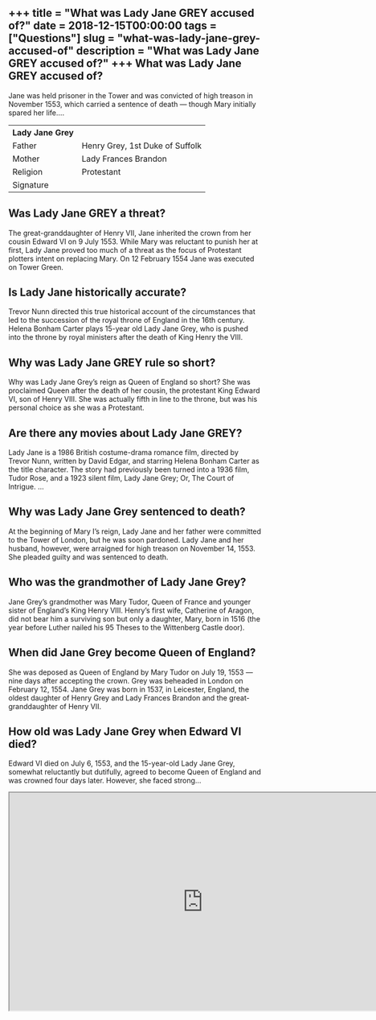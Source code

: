 +++
title = "What was Lady Jane GREY accused of?"
date = 2018-12-15T00:00:00
tags = ["Questions"]
slug = "what-was-lady-jane-grey-accused-of"
description = "What was Lady Jane GREY accused of?"
+++
What was Lady Jane GREY accused of?
-----------------------------------

Jane was held prisoner in the Tower and was convicted of high treason in November 1553, which carried a sentence of death — though Mary initially spared her life….

<table><tr><th>Lady Jane Grey</th></tr><tr><td>Father</td><td>Henry Grey, 1st Duke of Suffolk</td></tr><tr><td>Mother</td><td>Lady Frances Brandon</td></tr><tr><td>Religion</td><td>Protestant</td></tr><tr><td>Signature</td><td></td></tr></table>

Was Lady Jane GREY a threat?
----------------------------

The great-granddaughter of Henry VII, Jane inherited the crown from her cousin Edward VI on 9 July 1553. While Mary was reluctant to punish her at first, Lady Jane proved too much of a threat as the focus of Protestant plotters intent on replacing Mary. On 12 February 1554 Jane was executed on Tower Green.

Is Lady Jane historically accurate?
-----------------------------------

Trevor Nunn directed this true historical account of the circumstances that led to the succession of the royal throne of England in the 16th century. Helena Bonham Carter plays 15-year old Lady Jane Grey, who is pushed into the throne by royal ministers after the death of King Henry the VIII.

Why was Lady Jane GREY rule so short?
-------------------------------------

Why was Lady Jane Grey’s reign as Queen of England so short? She was proclaimed Queen after the death of her cousin, the protestant King Edward VI, son of Henry VIII. She was actually fifth in line to the throne, but was his personal choice as she was a Protestant.

Are there any movies about Lady Jane GREY?
------------------------------------------

Lady Jane is a 1986 British costume-drama romance film, directed by Trevor Nunn, written by David Edgar, and starring Helena Bonham Carter as the title character. The story had previously been turned into a 1936 film, Tudor Rose, and a 1923 silent film, Lady Jane Grey; Or, The Court of Intrigue. …

Why was Lady Jane Grey sentenced to death?
------------------------------------------

At the beginning of Mary I’s reign, Lady Jane and her father were committed to the Tower of London, but he was soon pardoned. Lady Jane and her husband, however, were arraigned for high treason on November 14, 1553. She pleaded guilty and was sentenced to death.

Who was the grandmother of Lady Jane Grey?
------------------------------------------

Jane Grey’s grandmother was Mary Tudor, Queen of France and younger sister of England’s King Henry VIII. Henry’s first wife, Catherine of Aragon, did not bear him a surviving son but only a daughter, Mary, born in 1516 (the year before Luther nailed his 95 Theses to the Wittenberg Castle door).

When did Jane Grey become Queen of England?
-------------------------------------------

She was deposed as Queen of England by Mary Tudor on July 19, 1553 — nine days after accepting the crown. Grey was beheaded in London on February 12, 1554. Jane Grey was born in 1537, in Leicester, England, the oldest daughter of Henry Grey and Lady Frances Brandon and the great-granddaughter of Henry VII.

How old was Lady Jane Grey when Edward VI died?
-----------------------------------------------

Edward VI died on July 6, 1553, and the 15-year-old Lady Jane Grey, somewhat reluctantly but dutifully, agreed to become Queen of England and was crowned four days later. However, she faced strong…

<iframe allow="accelerometer; autoplay; clipboard-write; encrypted-media; gyroscope; picture-in-picture" allowfullscreen="" class="__youtube_prefs__  epyt-is-override  no-lazyload" data-no-lazy="1" data-origheight="433" data-origwidth="770" data-skipgform_ajax_framebjll="" height="433" id="_ytid_99838" loading="lazy" src="https://www.youtube.com/embed/TWDF9wlqzg4?enablejsapi=1&autoplay=0&cc_load_policy=0&cc_lang_pref=&iv_load_policy=1&loop=0&modestbranding=0&rel=1&fs=1&playsinline=0&autohide=2&theme=dark&color=red&controls=1&" title="YouTube player" width="770"></iframe>